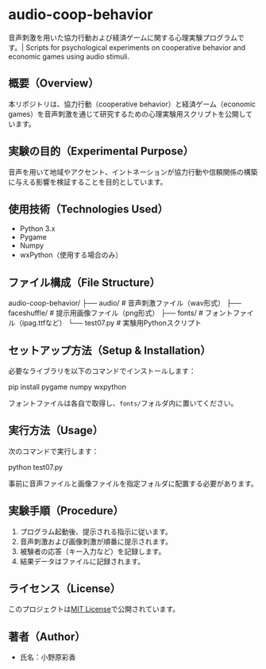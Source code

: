 # audio-coop-behavior
音声刺激を用いた協力行動および経済ゲームに関する心理実験プログラムです。| Scripts for psychological experiments on cooperative behavior and economic games using audio stimuli.

## 概要（Overview）

本リポジトリは、協力行動（cooperative behavior）と経済ゲーム（economic games）を音声刺激を通じて研究するための心理実験用スクリプトを公開しています。

## 実験の目的（Experimental Purpose）

音声を用いて地域やアクセント、イントネーションが協力行動や信頼関係の構築に与える影響を検証することを目的としています。

## 使用技術（Technologies Used）

- Python 3.x
- Pygame
- Numpy
- wxPython（使用する場合のみ）

## ファイル構成（File Structure）
audio-coop-behavior/
├── audio/ # 音声刺激ファイル（wav形式）
├── faceshuffle/ # 提示用画像ファイル（png形式）
├── fonts/ # フォントファイル（ipag.ttfなど）
└── test07.py # 実験用Pythonスクリプト


## セットアップ方法（Setup & Installation）

必要なライブラリを以下のコマンドでインストールします：

pip install pygame numpy wxpython


フォントファイルは各自で取得し、`fonts/`フォルダ内に置いてください。

## 実行方法（Usage）

次のコマンドで実行します：

python test07.py


事前に音声ファイルと画像ファイルを指定フォルダに配置する必要があります。

## 実験手順（Procedure）

1. プログラム起動後、提示される指示に従います。
2. 音声刺激および画像刺激が順番に提示されます。
3. 被験者の応答（キー入力など）を記録します。
4. 結果データはファイルに記録されます。

## ライセンス（License）

このプロジェクトは[MIT License](LICENSE)で公開されています。

## 著者（Author）

- 氏名：小野原彩香
